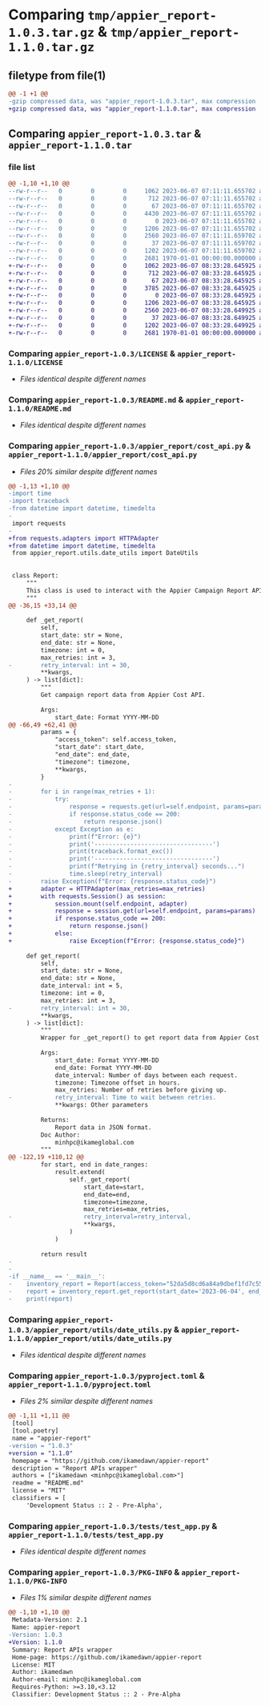 # Comparing `tmp/appier_report-1.0.3.tar.gz` & `tmp/appier_report-1.1.0.tar.gz`

## filetype from file(1)

```diff
@@ -1 +1 @@
-gzip compressed data, was "appier_report-1.0.3.tar", max compression
+gzip compressed data, was "appier_report-1.1.0.tar", max compression
```

## Comparing `appier_report-1.0.3.tar` & `appier_report-1.1.0.tar`

### file list

```diff
@@ -1,10 +1,10 @@
--rw-r--r--   0        0        0     1062 2023-06-07 07:11:11.655702 appier_report-1.0.3/LICENSE
--rw-r--r--   0        0        0      712 2023-06-07 07:11:11.655702 appier_report-1.0.3/README.md
--rw-r--r--   0        0        0       67 2023-06-07 07:11:11.655702 appier_report-1.0.3/appier_report/__init__.py
--rw-r--r--   0        0        0     4430 2023-06-07 07:11:11.655702 appier_report-1.0.3/appier_report/cost_api.py
--rw-r--r--   0        0        0        0 2023-06-07 07:11:11.655702 appier_report-1.0.3/appier_report/utils/__init__.py
--rw-r--r--   0        0        0     1206 2023-06-07 07:11:11.655702 appier_report-1.0.3/appier_report/utils/date_utils.py
--rw-r--r--   0        0        0     2560 2023-06-07 07:11:11.659702 appier_report-1.0.3/pyproject.toml
--rw-r--r--   0        0        0       37 2023-06-07 07:11:11.659702 appier_report-1.0.3/tests/__init__.py
--rw-r--r--   0        0        0     1202 2023-06-07 07:11:11.659702 appier_report-1.0.3/tests/test_app.py
--rw-r--r--   0        0        0     2681 1970-01-01 00:00:00.000000 appier_report-1.0.3/PKG-INFO
+-rw-r--r--   0        0        0     1062 2023-06-07 08:33:28.645925 appier_report-1.1.0/LICENSE
+-rw-r--r--   0        0        0      712 2023-06-07 08:33:28.645925 appier_report-1.1.0/README.md
+-rw-r--r--   0        0        0       67 2023-06-07 08:33:28.645925 appier_report-1.1.0/appier_report/__init__.py
+-rw-r--r--   0        0        0     3785 2023-06-07 08:33:28.645925 appier_report-1.1.0/appier_report/cost_api.py
+-rw-r--r--   0        0        0        0 2023-06-07 08:33:28.645925 appier_report-1.1.0/appier_report/utils/__init__.py
+-rw-r--r--   0        0        0     1206 2023-06-07 08:33:28.645925 appier_report-1.1.0/appier_report/utils/date_utils.py
+-rw-r--r--   0        0        0     2560 2023-06-07 08:33:28.649925 appier_report-1.1.0/pyproject.toml
+-rw-r--r--   0        0        0       37 2023-06-07 08:33:28.649925 appier_report-1.1.0/tests/__init__.py
+-rw-r--r--   0        0        0     1202 2023-06-07 08:33:28.649925 appier_report-1.1.0/tests/test_app.py
+-rw-r--r--   0        0        0     2681 1970-01-01 00:00:00.000000 appier_report-1.1.0/PKG-INFO
```

### Comparing `appier_report-1.0.3/LICENSE` & `appier_report-1.1.0/LICENSE`

 * *Files identical despite different names*

### Comparing `appier_report-1.0.3/README.md` & `appier_report-1.1.0/README.md`

 * *Files identical despite different names*

### Comparing `appier_report-1.0.3/appier_report/cost_api.py` & `appier_report-1.1.0/appier_report/cost_api.py`

 * *Files 20% similar despite different names*

```diff
@@ -1,13 +1,10 @@
-import time
-import traceback
-from datetime import datetime, timedelta
-
 import requests
-
+from requests.adapters import HTTPAdapter
+from datetime import datetime, timedelta
 from appier_report.utils.date_utils import DateUtils
 
 
 class Report:
     """
     This class is used to interact with the Appier Campaign Report API.
     """
@@ -36,15 +33,14 @@
 
     def _get_report(
         self,
         start_date: str = None,
         end_date: str = None,
         timezone: int = 0,
         max_retries: int = 3,
-        retry_interval: int = 30,
         **kwargs,
     ) -> list[dict]:
         """
         Get campaign report data from Appier Cost API.
 
         Args:
             start_date: Format YYYY-MM-DD
@@ -66,49 +62,41 @@
         params = {
             "access_token": self.access_token,
             "start_date": start_date,
             "end_date": end_date,
             "timezone": timezone,
             **kwargs,
         }
-
-        for i in range(max_retries + 1):
-            try:
-                response = requests.get(url=self.endpoint, params=params)
-                if response.status_code == 200:
-                    return response.json()
-            except Exception as e:
-                print(f"Error: {e}")
-                print('---------------------------------')
-                print(traceback.format_exc())
-                print('---------------------------------')
-                print(f"Retrying in {retry_interval} seconds...")
-                time.sleep(retry_interval)
-        raise Exception(f"Error: {response.status_code}")
+        adapter = HTTPAdapter(max_retries=max_retries)
+        with requests.Session() as session:
+            session.mount(self.endpoint, adapter)
+            response = session.get(url=self.endpoint, params=params)
+            if response.status_code == 200:
+                return response.json()
+            else:
+                raise Exception(f"Error: {response.status_code}")
 
     def get_report(
         self,
         start_date: str = None,
         end_date: str = None,
         date_interval: int = 5,
         timezone: int = 0,
         max_retries: int = 3,
-        retry_interval: int = 30,
         **kwargs,
     ) -> list[dict]:
         """
         Wrapper for _get_report() to get report data from Appier Cost API.
 
         Args:
             start_date: Format YYYY-MM-DD
             end_date: Format YYYY-MM-DD
             date_interval: Number of days between each request.
             timezone: Timezone offset in hours.
             max_retries: Number of retries before giving up.
-            retry_interval: Time to wait between retries.
             **kwargs: Other parameters
 
         Returns:
             Report data in JSON format.
         Doc Author:
             minhpc@ikameglobal.com
         """
@@ -122,19 +110,12 @@
         for start, end in date_ranges:
             result.extend(
                 self._get_report(
                     start_date=start,
                     end_date=end,
                     timezone=timezone,
                     max_retries=max_retries,
-                    retry_interval=retry_interval,
                     **kwargs,
                 )
             )
 
         return result
-
-
-if __name__ == '__main__':
-    inventory_report = Report(access_token="52da5d8cd6a84a9dbef1fd7c55159193", api_type='inventory')
-    report = inventory_report.get_report(start_date='2023-06-04', end_date='2023-06-04')
-    print(report)
```

### Comparing `appier_report-1.0.3/appier_report/utils/date_utils.py` & `appier_report-1.1.0/appier_report/utils/date_utils.py`

 * *Files identical despite different names*

### Comparing `appier_report-1.0.3/pyproject.toml` & `appier_report-1.1.0/pyproject.toml`

 * *Files 2% similar despite different names*

```diff
@@ -1,11 +1,11 @@
 [tool]
 [tool.poetry]
 name = "appier-report"
-version = "1.0.3"
+version = "1.1.0"
 homepage = "https://github.com/ikamedawn/appier-report"
 description = "Report APIs wrapper"
 authors = ["ikamedawn <minhpc@ikameglobal.com>"]
 readme = "README.md"
 license = "MIT"
 classifiers = [
     'Development Status :: 2 - Pre-Alpha',
```

### Comparing `appier_report-1.0.3/tests/test_app.py` & `appier_report-1.1.0/tests/test_app.py`

 * *Files identical despite different names*

### Comparing `appier_report-1.0.3/PKG-INFO` & `appier_report-1.1.0/PKG-INFO`

 * *Files 1% similar despite different names*

```diff
@@ -1,10 +1,10 @@
 Metadata-Version: 2.1
 Name: appier-report
-Version: 1.0.3
+Version: 1.1.0
 Summary: Report APIs wrapper
 Home-page: https://github.com/ikamedawn/appier-report
 License: MIT
 Author: ikamedawn
 Author-email: minhpc@ikameglobal.com
 Requires-Python: >=3.10,<3.12
 Classifier: Development Status :: 2 - Pre-Alpha
```

